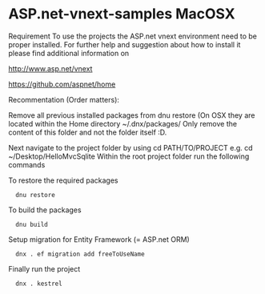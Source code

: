 # ASP.net-vnext-samples MacOSX

Requirement
To use the projects the ASP.net vnext environment need to be proper installed. For further help and suggestion about
how to install it please find additional information on 

http://www.asp.net/vnext

https://github.com/aspnet/home

Recommentation (Order matters): 

Remove all previous installed packages from dnu restore (On OSX they are located within the Home directory ~/.dnx/packages/ 
Only remove the content of this folder and not the folder itself :D.

Next navigate to the project folder by using cd PATH/TO/PROJECT e.g. cd ~/Desktop/HelloMvcSqlite 
Within the root project folder run the following commands

To restore the required packages
```
  dnu restore
```

To build the packages
```
  dnu build
```

Setup migration for Entity Framework (= ASP.net ORM) 
```
  dnx . ef migration add freeToUseName
```

Finally run the project
```
  dnx . kestrel
```

